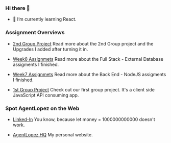 ### Hi there 👋

- 🌱 I’m currently learning React.


### Assignment Overviews

- [2nd Group Project](https://github.com/AgentLopez/Week9)  Read more about the 2nd Group project and the Upgrades I added after turning it in.

- [Week8 Assignmets](https://github.com/AgentLopez/Week8)  Read more about the Full Stack - External Database assigments I finished.

- [Week7 Assignmets](https://github.com/AgentLopez/Week7)  Read more about the Back End - NodeJS assigments I finished.

- [1st Group Project](https://github.com/AgentLopez/HoopsWizard)  Check out our first group project. It's a client side JavaScript API consuming app.

### Spot AgentLopez on the Web

- [Linked-In](https://www.linkedin.com/in/agentlopez/)  You know, because let money = 1000000000000 doesn't work.

- [AgentLopez HQ](https://www.agentlopez.com/)  My personal website.





<!--
**AgentLopez/AgentLopez** is a ✨ _special_ ✨ repository because its `README.md` (this file) appears on your GitHub profile.

Here are some ideas to get you started:

- 🔭 I’m currently working on ...
- 🌱 I’m currently learning ...
- 👯 I’m looking to collaborate on ...
- 🤔 I’m looking for help with ...
- 💬 Ask me about ...
- 📫 How to reach me: ...
- 😄 Pronouns: ...
- ⚡ Fun fact: ...
-->
